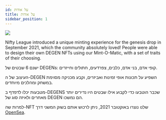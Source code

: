 ```yaml
---
id: על אודות
title: על אודות
sidebar_position: 1
---
```


![](/img/mintomatic.gif)

Nifty League introduced a unique minting experience for the genesis drop in September 2021, which the community absolutely loved! People were able to design their own DEGEN NFTs using our Mint-O-Matic, with a set of traits of their choosing.

ישנם 6 שבטים של DEGENs: קופי אדם, בני אדם, כלבים, צפרדעים, חתולים וחייזרים.

העיצוב של ה-DEGEN השפיע על תכונות אופי זמינות ואביזרים, וקבע מכניקה מסוימת במשחק ומהלכים מיוחדים.

מטבעות יכלו לדפדף ב-DEGENS שכבר הוטבעו כדי לקבוע אילו שבטים היו נדירים יותר מאחרים ולאיזה סוג של DEGEN הם נמשכו.

למרות שה-NFT שלנו נוצרו באוקטובר 2021, ניתן לרכוש אותם בשוק המשני דרך [OpenSea](https://opensea.io/collection/niftydegen).
